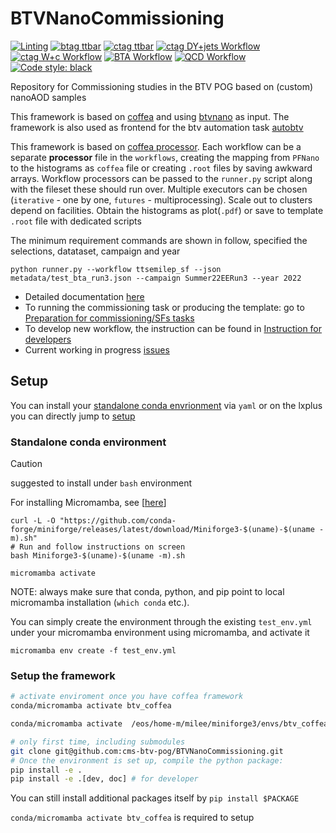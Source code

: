 
# BTVNanoCommissioning
[![Linting](https://github.com/cms-btv-pog/BTVNanoCommissioning/actions/workflows/python_linting.yml/badge.svg)](https://github.com/cms-btv-pog/BTVNanoCommissioning/actions/workflows/python_linting.yml)
[![btag ttbar](https://github.com/cms-btv-pog/BTVNanoCommissioning/actions/workflows/ttbar_workflow.yml/badge.svg)](https://github.com/cms-btv-pog/BTVNanoCommissioning/actions/workflows/ttbar_workflow.yml)
[![ctag ttbar](https://github.com/cms-btv-pog/BTVNanoCommissioning/actions/workflows/ctag_ttbar_workflow.yml/badge.svg)](https://github.com/cms-btv-pog/BTVNanoCommissioning/actions/workflows/ctag_ttbar_workflow.yml)
[![ctag DY+jets Workflow](https://github.com/cms-btv-pog/BTVNanoCommissioning/actions/workflows/ctag_DY_workflow.yml/badge.svg)](https://github.com/cms-btv-pog/BTVNanoCommissioning/actions/workflows/ctag_DY_workflow.yml)
[![ctag W+c Workflow](https://github.com/cms-btv-pog/BTVNanoCommissioning/actions/workflows/ctag_Wc_workflow.yml/badge.svg)](https://github.com/cms-btv-pog/BTVNanoCommissioning/actions/workflows/ctag_Wc_workflow.yml)
[![BTA Workflow](https://github.com/cms-btv-pog/BTVNanoCommissioning/actions/workflows/BTA_workflow.yml/badge.svg)](https://github.com/cms-btv-pog/BTVNanoCommissioning/actions/workflows/BTA_workflow.yml)
[![QCD Workflow](https://github.com/cms-btv-pog/BTVNanoCommissioning/actions/workflows/QCD_workflow.yml/badge.svg)](https://github.com/cms-btv-pog/BTVNanoCommissioning/actions/workflows/QCD_workflow.yml)
[![Code style: black](https://img.shields.io/badge/code%20style-black-000000.svg)](https://github.com/psf/black)

Repository for Commissioning studies in the BTV POG based on (custom) nanoAOD samples


This framework is based on [coffea](https://coffeateam.github.io/coffea/) and using [btvnano](https://btv-wiki.docs.cern.ch/SoftwareAlgorithms/PFNano/) as input. The framework is also used as frontend for the btv automation task [autobtv](https://gitlab.cern.ch/cms-analysis/btv/software-and-algorithms/autobtv)

This framework is based on [coffea processor](https://coffeateam.github.io/coffea/concepts.html#coffea-processor). Each workflow can be a separate **processor** file in the `workflows`, creating the mapping from `PFNano` to the histograms as `coffea` file or creating `.root` files by saving awkward arrays. Workflow processors can be passed to the `runner.py` script along with the fileset these should run over. Multiple executors can be chosen
(`iterative` - one by one, `futures` - multiprocessing). Scale out to clusters depend on facilities. Obtain the histograms as plot(`.pdf`) or save to template `.root` file with dedicated scripts

The minimum requirement commands are shown in follow, specified the selections, datataset, campaign and year
```
python runner.py --workflow ttsemilep_sf --json metadata/test_bta_run3.json --campaign Summer22EERun3 --year 2022
```
- Detailed documentation [here](https://btvnanocommissioning.readthedocs.io/en/latest/)
- To running the commissioning task or producing the template: go to [Preparation for commissioning/SFs tasks](https://btvnanocommissioning.readthedocs.io/en/latest/user.html)
- To develop new workflow, the instruction can be found in [Instruction for developers](https://btvnanocommissioning.readthedocs.io/en/latest/user.html)
- Current working in progress [issues](https://gitlab.cern.ch/cms-btv-coordination/tasks/-/issues/?label_name%5B%5D=Software%3A%3A%20BTVnano%20%26CommFW)



## Setup 

You can install your [standalone conda envrionment](#standalone-conda-environment) via `yaml` or on the lxplus you can directly jump to [setup](#setup-the-framework)
### Standalone conda environment
> [!Caution]
> suggested to install under `bash` environment


For installing Micromamba, see [[here](https://mamba.readthedocs.io/en/latest/installation/micromamba-installation.html)]
```
curl -L -O "https://github.com/conda-forge/miniforge/releases/latest/download/Miniforge3-$(uname)-$(uname -m).sh"
# Run and follow instructions on screen
bash Miniforge3-$(uname)-$(uname -m).sh

micromamba activate
```
NOTE: always make sure that conda, python, and pip point to local micromamba installation (`which conda` etc.).


You can simply create the environment through the existing `test_env.yml` under your micromamba environment using micromamba, and activate it
```
micromamba env create -f test_env.yml 

```
### Setup the framework

```bash
# activate enviroment once you have coffea framework 
conda/micromamba activate btv_coffea

conda/micromamba activate  /eos/home-m/milee/miniforge3/envs/btv_coffea

# only first time, including submodules
git clone git@github.com:cms-btv-pog/BTVNanoCommissioning.git 
# Once the environment is set up, compile the python package:
pip install -e .
pip install -e .[dev, doc] # for developer
```

You can still install additional packages itself by `pip install $PACKAGE`

`conda/micromamba activate btv_coffea` is required to setup

